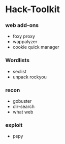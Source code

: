 # Hack-Toolkit

### web add-ons
- foxy proxy
- wappalyzer
- cookie quick manager

### Wordlists
- seclist
- unpack rockyou

### recon

- gobuster
- dir-search
- what web

### exploit
- pspy
